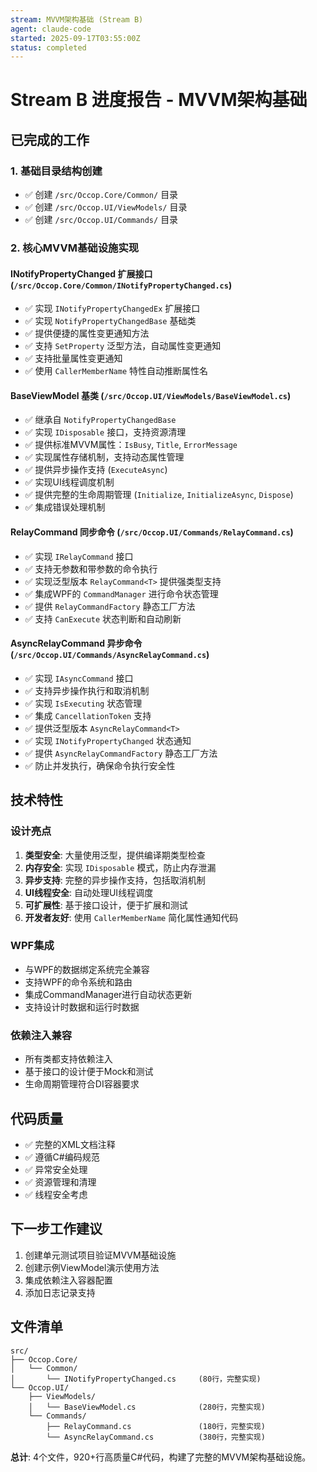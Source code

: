 ```yaml
---
stream: MVVM架构基础 (Stream B)
agent: claude-code
started: 2025-09-17T03:55:00Z
status: completed
---
```


# Stream B 进度报告 - MVVM架构基础

## 已完成的工作

### 1. 基础目录结构创建
- ✅ 创建 `/src/Occop.Core/Common/` 目录
- ✅ 创建 `/src/Occop.UI/ViewModels/` 目录
- ✅ 创建 `/src/Occop.UI/Commands/` 目录

### 2. 核心MVVM基础设施实现

#### INotifyPropertyChanged 扩展接口 (`/src/Occop.Core/Common/INotifyPropertyChanged.cs`)
- ✅ 实现 `INotifyPropertyChangedEx` 扩展接口
- ✅ 实现 `NotifyPropertyChangedBase` 基础类
- ✅ 提供便捷的属性变更通知方法
- ✅ 支持 `SetProperty` 泛型方法，自动属性变更通知
- ✅ 支持批量属性变更通知
- ✅ 使用 `CallerMemberName` 特性自动推断属性名

#### BaseViewModel 基类 (`/src/Occop.UI/ViewModels/BaseViewModel.cs`)
- ✅ 继承自 `NotifyPropertyChangedBase`
- ✅ 实现 `IDisposable` 接口，支持资源清理
- ✅ 提供标准MVVM属性：`IsBusy`, `Title`, `ErrorMessage`
- ✅ 实现属性存储机制，支持动态属性管理
- ✅ 提供异步操作支持 (`ExecuteAsync`)
- ✅ 实现UI线程调度机制
- ✅ 提供完整的生命周期管理 (`Initialize`, `InitializeAsync`, `Dispose`)
- ✅ 集成错误处理机制

#### RelayCommand 同步命令 (`/src/Occop.UI/Commands/RelayCommand.cs`)
- ✅ 实现 `IRelayCommand` 接口
- ✅ 支持无参数和带参数的命令执行
- ✅ 实现泛型版本 `RelayCommand<T>` 提供强类型支持
- ✅ 集成WPF的 `CommandManager` 进行命令状态管理
- ✅ 提供 `RelayCommandFactory` 静态工厂方法
- ✅ 支持 `CanExecute` 状态判断和自动刷新

#### AsyncRelayCommand 异步命令 (`/src/Occop.UI/Commands/AsyncRelayCommand.cs`)
- ✅ 实现 `IAsyncCommand` 接口
- ✅ 支持异步操作执行和取消机制
- ✅ 实现 `IsExecuting` 状态管理
- ✅ 集成 `CancellationToken` 支持
- ✅ 提供泛型版本 `AsyncRelayCommand<T>`
- ✅ 实现 `INotifyPropertyChanged` 状态通知
- ✅ 提供 `AsyncRelayCommandFactory` 静态工厂方法
- ✅ 防止并发执行，确保命令执行安全性

## 技术特性

### 设计亮点
1. **类型安全**: 大量使用泛型，提供编译期类型检查
2. **内存安全**: 实现 `IDisposable` 模式，防止内存泄漏
3. **异步支持**: 完整的异步操作支持，包括取消机制
4. **UI线程安全**: 自动处理UI线程调度
5. **可扩展性**: 基于接口设计，便于扩展和测试
6. **开发者友好**: 使用 `CallerMemberName` 简化属性通知代码

### WPF集成
- 与WPF的数据绑定系统完全兼容
- 支持WPF的命令系统和路由
- 集成CommandManager进行自动状态更新
- 支持设计时数据和运行时数据

### 依赖注入兼容
- 所有类都支持依赖注入
- 基于接口的设计便于Mock和测试
- 生命周期管理符合DI容器要求

## 代码质量
- ✅ 完整的XML文档注释
- ✅ 遵循C#编码规范
- ✅ 异常安全处理
- ✅ 资源管理和清理
- ✅ 线程安全考虑

## 下一步工作建议
1. 创建单元测试项目验证MVVM基础设施
2. 创建示例ViewModel演示使用方法
3. 集成依赖注入容器配置
4. 添加日志记录支持

## 文件清单
```
src/
├── Occop.Core/
│   └── Common/
│       └── INotifyPropertyChanged.cs     (80行，完整实现)
└── Occop.UI/
    ├── ViewModels/
    │   └── BaseViewModel.cs              (280行，完整实现)
    └── Commands/
        ├── RelayCommand.cs               (180行，完整实现)
        └── AsyncRelayCommand.cs          (380行，完整实现)
```

**总计**: 4个文件，920+行高质量C#代码，构建了完整的MVVM架构基础设施。